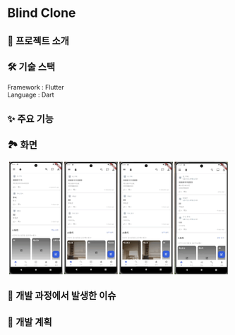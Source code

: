 # Blind Clone

## 📖 프로젝트 소개

## 🛠 기술 스택

Framework : Flutter <br>
Language : Dart <br>

## ✨ 주요 기능

## 🏞️ 화면

<p align="center">
  <img src="./images/blind_clone_1.gif" width="24%">
  <img src="./images/blind_clone_2.gif" width="24%">
  <img src="./images/blind_clone_3.gif" width="24%">
  <img src="./images/blind_clone_4.gif" width="24%">
</p>

## 👀 개발 과정에서 발생한 이슈

## 🎯 개발 계획
